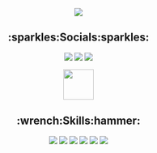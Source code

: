 <p align=center><img src="https://i.imgur.com/eZn9dUA.png"></p>


<h2 align=center>:sparkles:Socials:sparkles:</h2>
<div align=center>
  <a href="https://open.spotify.com/user/5y7hfyd9smyctho59qbo78hns"><img src="https://img.shields.io/badge/Spotify-1ED760?&style=for-the-badge&logo=spotify&logoColor=white" /></a>
  <img src="https://img.shields.io/badge/Discord-5865F2?style=for-the-badge&logo=discord&logoColor=white"  />
  <a href="https://steamcommunity.com/id/Blessthegodemperor/"><img src="https://img.shields.io/badge/Steam-000000?style=for-the-badge&logo=steam&logoColor=white" /></a>
  
  <a href="https://discord.com/users/503505263119040522"><img src="https://discord.c99.nl/widget/theme-4/503505263119040522.png" height="60px" /></a>
</div>

<h2 align=center>:wrench:Skills:hammer:</h2>
<div align=center>
  <img src="https://img.shields.io/badge/Java-ED8B00?style=for-the-badge&logo=java&logoColor=white" />
  <img src="https://img.shields.io/badge/Python-14354C?style=for-the-badge&logo=python&logoColor=white" />
  <img src="https://img.shields.io/badge/gradle-02303A?style=for-the-badge&logo=gradle&logoColor=white" />
  <img src="https://img.shields.io/badge/Junit5-25A162?style=for-the-badge&logo=junit5&logoColor=white" />
  <img src="https://img.shields.io/badge/Spring-6DB33F?style=for-the-badge&logo=spring&logoColor=white" />
  <img src="https://img.shields.io/badge/Overleaf-47A141?style=for-the-badge&logo=Overleaf&logoColor=white" />
</div>
